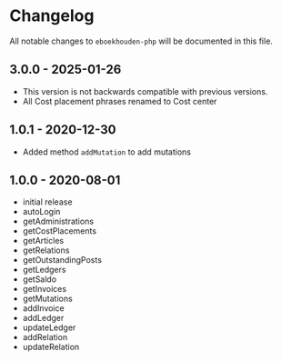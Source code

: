 # Changelog

All notable changes to `eboekhouden-php` will be documented in this file.

## 3.0.0 - 2025-01-26
- This version is not backwards compatible with previous versions.
- All Cost placement phrases renamed to Cost center

## 1.0.1 - 2020-12-30
- Added method `addMutation` to add mutations

## 1.0.0 - 2020-08-01

- initial release
- autoLogin
- getAdministrations
- getCostPlacements
- getArticles
- getRelations
- getOutstandingPosts
- getLedgers
- getSaldo
- getInvoices
- getMutations
- addInvoice
- addLedger
- updateLedger
- addRelation
- updateRelation
